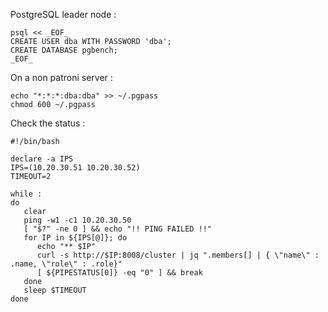PostgreSQL leader node :

```
psql << _EOF_
CREATE USER dba WITH PASSWORD 'dba';
CREATE DATABASE pgbench;
_EOF_
```

On a non patroni server : 

```
echo "*:*:*:dba:dba" >> ~/.pgpass
chmod 600 ~/.pgpass 
```

Check the status :

```
#!/bin/bash

declare -a IPS
IPS=(10.20.30.51 10.20.30.52)
TIMEOUT=2

while :
do
   clear
   ping -w1 -c1 10.20.30.50
   [ "$?" -ne 0 ] && echo "!! PING FAILED !!"
   for IP in ${IPS[@]}; do
      echo "** $IP"
      curl -s http://$IP:8008/cluster | jq ".members[] | { \"name\" : .name, \"role\" : .role}"
      [ ${PIPESTATUS[0]} -eq "0" ] && break
   done
   sleep $TIMEOUT
done
```
